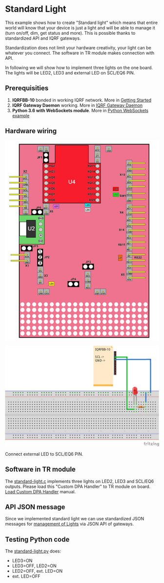 # Standard Light

This example shows how to create "Standard light" which means that entire world will know that your device is just a light and will be able to manage it (turn on/off, dim, get status and more). This is possible thanks to standardized API and IQRF gateways.

Standardization does not limit your hardware creativity, your light can be whatever you connect. The software in TR module makes connection with API.

In following we will show how to implement three lights on the one board. The lights will be LED2, LED3 and external LED on SCL/EQ6 PIN.

## Prerequisities

1. **IQRFBB-10** bonded in working IQRF network. More in [Getting Started](../../README.md)
2. **IQRF Gateway Daemon** working. More in [IQRF Gateway Daemon](../../IqrfGatewayDaemon.md)
3. **Python 3.6 with WebSockets module**. More in [Python WebSockets example](../../IqrfGatewayDaemon.md#python-websocket-example)

## Hardware wiring

![](../../files/datasheet/layout.png)

![](standard-light_bb.png)

Connect external LED to SCL/EQ6 PIN.

## Software in TR module

The [standard-light.c](https://github.com/logimic/iqrfboard/blob/master/examples/standard-light.c) implements three lights on LED2, LED3 and SCL/EQ6 outputs.
Please load this "Custom DPA Handler" to TR module on board. [Load Custom DPA Handler](../../SetupIqrfNetwork.md#load-custom-dpa-handler) manual.

## API JSON message

Since we implemented standard light we can use standardized JSON messages for [management of Lights](https://docs.iqrfsdk.org/iqrf-gateway-daemon/api.html#light) via JSON API of gateways.

## Testing Python code

The [standard-light.py](https://github.com/logimic/iqrfboard/blob/master/examples/standard-light.py) does:

- LED3=ON
- LED3=OFF, LED2=ON
- LED2=OFF, ext. LED=ON
- ext. LED=OFF
